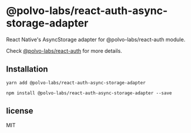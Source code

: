 # @polvo-labs/react-auth-async-storage-adapter

React Native's AsyncStorage adapter for @polvo-labs/react-auth module.

Check [@polvo-labs/react-auth](https://github.com/polvo-labs/react-auth) for more details.

## Installation

`yarn add @polvo-labs/react-auth-async-storage-adapter`

`npm install @polvo-labs/react-auth-async-storage-adapter --save`

## license

MIT
